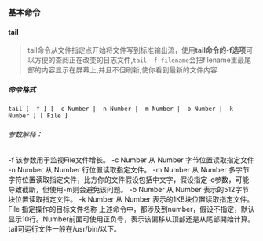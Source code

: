 ### 基本命令

#### tail

> tail命令从文件指定点开始将文件写到标准输出流，使用**tail命令的-f选项**可以方便的查阅正在改变的日志文件,`tail -f filename`会把filename里最尾部的内容显示在屏幕上,并且不但刷新,使你看到最新的文件内容.

##### 命令格式

`tail [ -f ] [ -c Number | -n Number | -m Number | -b Number | -k Number ] [ File ]`
###### 参数解释：
-f 该参数用于监视File文件增长。
-c Number 从 Number 字节位置读取指定文件
-n Number 从 Number 行位置读取指定文件。
-m Number 从 Number 多字节字符位置读取指定文件，比方你的文件假设包括中文字，假设指定-c参数，可能导致截断，但使用-m则会避免该问题。
-b Number 从 Number 表示的512字节块位置读取指定文件。
-k Number 从 Number 表示的1KB块位置读取指定文件。
File 指定操作的目标文件名称
上述命令中，都涉及到number，假设不指定，默认显示10行。Number前面可使用正负号，表示该偏移从顶部还是从尾部開始计算。
tail可运行文件一般在\/usr\/bin\/以下。

